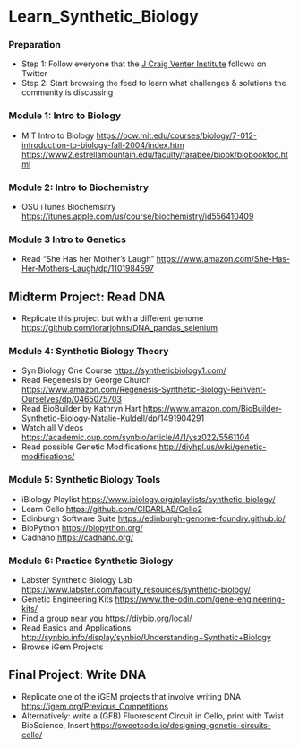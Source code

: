 # Learn_Synthetic_Biology

### Preparation
- Step 1: Follow everyone that the [J Craig Venter Institute](https://twitter.com/JCVenterInst/following) follows on Twitter
- Step 2: Start browsing the feed to learn what challenges & solutions the community is discussing

### Module 1: Intro to Biology
- MIT Intro to Biology https://ocw.mit.edu/courses/biology/7-012-introduction-to-biology-fall-2004/index.htm 
https://www2.estrellamountain.edu/faculty/farabee/biobk/biobooktoc.html

### Module 2: Intro to Biochemistry
- OSU iTunes Biochemsitry https://itunes.apple.com/us/course/biochemistry/id556410409 

### Module 3 Intro to Genetics
- Read “She Has her Mother’s Laugh” https://www.amazon.com/She-Has-Her-Mothers-Laugh/dp/1101984597

## Midterm Project: Read DNA
- Replicate this project but with a different genome https://github.com/lorarjohns/DNA_pandas_selenium 

### Module 4: Synthetic Biology Theory
- Syn Biology One Course https://syntheticbiology1.com/  
- Read Regenesis by George Church https://www.amazon.com/Regenesis-Synthetic-Biology-Reinvent-Ourselves/dp/0465075703
- Read BioBuilder by Kathryn Hart https://www.amazon.com/BioBuilder-Synthetic-Biology-Natalie-Kuldell/dp/1491904291
- Watch all Videos https://academic.oup.com/synbio/article/4/1/ysz022/5561104  
- Read possible Genetic Modifications http://diyhpl.us/wiki/genetic-modifications/

### Module 5: Synthetic Biology Tools
- iBiology Playlist https://www.ibiology.org/playlists/synthetic-biology/ 
- Learn Cello https://github.com/CIDARLAB/Cello2 
- Edinburgh Software Suite https://edinburgh-genome-foundry.github.io/ 
- BioPython https://biopython.org/ 
- Cadnano https://cadnano.org/

### Module 6: Practice Synthetic Biology
- Labster Synthetic Biology Lab  https://www.labster.com/faculty_resources/synthetic-biology/ 
- Genetic Engineering Kits https://www.the-odin.com/gene-engineering-kits/
- Find a group near you https://diybio.org/local/
- Read Basics and Applications http://synbio.info/display/synbio/Understanding+Synthetic+Biology
- Browse iGem Projects

## Final Project: Write DNA
- Replicate one of the iGEM projects that involve writing DNA https://igem.org/Previous_Competitions 
- Alternatively: write a (GFB) Fluorescent Circuit in Cello, print with Twist BioScience, Insert https://sweetcode.io/designing-genetic-circuits-cello/ 

